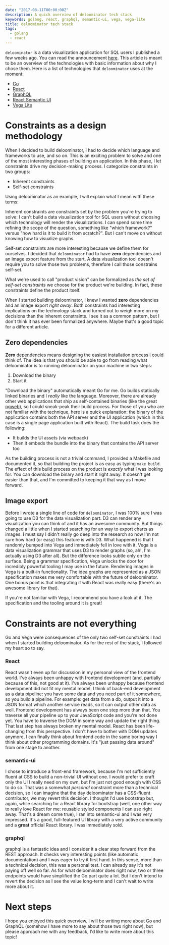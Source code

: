 ```yaml
---
date: "2017-08-11T00:00:00Z"
description: A quick overview of deloominator tech stack
keywords: golang, react, graphql, semantic-ui, vega, vega-lite
title: deloominator tech stack
tags:
  - golang
  - react
---
```


`deloominator` is a data visualization application for SQL users I published a
few weeks ago. You can read the announcement
[here](/deloominator-a-data-visualization-tool-for-sql-users). This article is
meant to be an overview of the technologies with basic information about why I
chose them. Here is a list of technologies that `deloominator` uses at the
moment:

- [Go](https://golang.org)
- [React](https://facebook.github.io/react)
- [GraphQL](http://graphql.org/)
- [React Semantic UI](https://react.semantic-ui.com/)
- [Vega Lite](https://vega.github.io/vega-lite-1/)

# Constraints as a design methodology

When I decided to build deloominator, I had to decide which language and
frameworks to use, and so on. This is an exciting problem to solve and one of
the most interesting phases of building an application. In this phase, I let
constraints drive my decision-making process. I categorize constraints in two
groups:

- Inherent constraints
- Self-set constraints

Using deloominator as an example, I will explain what I mean with these terms:

Inherent constraints are constraints set by the problem you're trying to solve:
I can't build a data visualization tool for SQL users without choosing which
technology will render the visualizations. I can spend some time refining the
scope of the question, something like "which framework?" versus "how hard is it
to build it from scratch?". But I can't move on without knowing how to visualize
graphs.

Self-set constraints are more interesting because we define them for ourselves.
I decided that `deloominator` had to have **zero** dependencies and an image
export feature from the start. A data visualization tool doesn't require you to
solve those two problems, therefore I call those constrains self-set.

What we're used to call "product vision" can be formalized as _the set of
self-set constraints_ we choose for the product we're building. In fact, these
constraints define the product itself.

When I started building deloominator, I knew I wanted **zero** dependencies and
an image export _right away_. Both constraints had interesting implications on
the technology stack and turned out to weigh more on my decisions than the
inherent constraints. I see it as a common pattern, but I don't think it has
ever been formalized anywhere. Maybe that's a good topic for a different
article.

## Zero dependencies

**Zero** dependencies means designing the easiest installation process I could
think of. The idea is that you should be able to go from reading what
deloominator is to running deloominator on your machine in two steps:

1. Download the binary
2. Start it

"Download the binary" automatically meant Go for me. Go builds statically linked
binaries and I _really_ like the language. Moreover, there are already other web
applications that ship as self-contained binaries (like the great
[pgweb](https://github.com/sosedoff/pgweb)), so I could sneak-peak their build
process. For those of you who are not familiar with the technique, here is a
quick explanation: the binary of the application contains both the API server
and the UI application (which in this case is a single page application built
with React). The build task does the following:

- It builds the UI assets (via webpack)
- Then it embeds the bundle into the binary that contains the API server too

As the building process is not a trivial command, I provided a Makefile and
documented it, so that building the project is as easy as typing `make build`.
The effect of this build process on the product is _exactly_ what I was looking
for. You can download the binary and start it right away. It doesn't get easier
than that, and I'm committed to keeping it that way as I move forward.

## Image export

Before I wrote a single line of code for `deloominator`, I was 100% sure I was
going to use D3 for the data visualization part. D3 can render any visualization
you can think of and it has an awesome community. But things changed a little
when I started searching for an way to export charts as images. I must say I
didn't really go deep into the research so now I'm not sure how hard (or easy)
this feature is with D3. What happened is that I randomly bumped into Vega and
immediately fell in love with it. Vega is a data visualization grammar that uses
D3 to render graphs (so, ah!, I'm actually using D3 after all). But the
difference looks subtle only on the surface. Being a grammar specification, Vega
unlocks the door for incredibly powerful tooling I may use in the future.
Rendering images in Vega is a built-in functionality. The idea graphs are
represented as a JSON specification makes me very comfortable with the future of
deloominator. One bonus point is that integrating it with React was really easy
(there's an awesome library for that).

If you're not familiar with Vega, I recommend you have a look at it. The
specification and the tooling around it is great!

# Constraints are not everything

Go and Vega were consequences of the only two self-set constraints I had when I
started building deloominator. As for the rest of the stack, I followed my heart
so to say.

### React

React wasn't even up for discussion in my personal view of the frontend world.
I've always been unhappy with frontend development (and, partially because of
this, not good at it). I've always been unhappy because frontend development did
not fit my mental model. I think of back-end development as a data pipeline: you
have some data and you need part of it somewhere, so you build a pipeline. For
example: get data from a db, output it into a JSON format which another service
reads, so it can output other data as well. Frontend development has always been
one step more than that. You traverse all your pipeline up to your JavaScript
code and you're not done yet. You have to traverse the DOM in some way and
update the right thing. That last step has always broken my mental model. React
has been life-changing from this perspective. I don't have to bother with DOM
updates anymore, I can finally think about frontend code in the same boring way
I think about other programming domains. It's "just passing data around" from
one stage to another.

### semantic-ui

I chose to introduce a front-end framework, because I'm not sufficiently fluent
at CSS to build a non-trivial UI without one. I would prefer to craft only the
UI I really need on my own, but I'm just not good enough with CSS to do so. That
was a somewhat _personal_ constraint more than a technical decision, so I can
imagine that the day deloominator has a CSS-fluent contributor, we may revert
this decision. I thought I'd use bootstrap but, again, while searching for a
React library for bootstrap (well, one other way to really love React for me:
reusable styled components I can use right away. That's a dream come true), I
ran into semantic-ui and I was very impressed. It's a good, full-featured UI
library with a very active community and a **great** official React library. I
was immediately sold.

### graphql

graphql is a fantastic idea and I consider it a clear step forward from the REST
approach. It checks very interesting points (like automatic documentation) and I
was eager to try it first hand. In this sense, more than a technical decision,
this was a personal test. I can already say it's not paying off well so far. As
for what deloominator does right now, two or three endpoints would have
simplified the Go part quite a lot. But I don't intend to revert the decision as
I see the value long-term and I can't wait to write more about it.

# Next steps

I hope you enjoyed this quick overview. I will be writing more about Go and
GraphQL (somehow I have more to say about those two right now), but please
approach me with any feedback, I'd like to write more about this topic!
